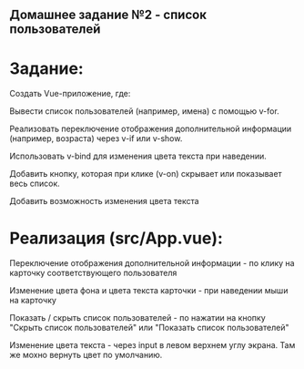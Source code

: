 ## Домашнее задание №2 - список пользователей

# Задание:

Создать Vue-приложение, где:

  Вывести список пользователей (например, имена) с помощью v-for.

  Реализовать переключение отображения дополнительной информации (например, возраста) через v-if или v-show.

  Использовать v-bind для изменения цвета текста при наведении.

  Добавить кнопку, которая при клике (v-on) скрывает или показывает весь список.

  Добавить возможность изменения цвета текста

# Реализация (src/App.vue):

  Переключение отображения дополнительной информации - по клику на карточку соответствующего пользователя

  Изменение цвета фона и цвета текста карточки - при наведении мыши на карточку

  Показать / скрыть список пользователей - по нажатии на кнопку "Скрыть список пользователей" или "Показать список пользователей"

  Изменение цвета текста - через input в левом верхнем углу экрана. Там же мохно вернуть цвет по умолчанию.